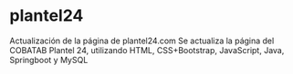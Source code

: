 # plantel24
Actualización de la página de plantel24.com
Se actualiza la página del COBATAB Plantel 24, utilizando HTML, CSS+Bootstrap, JavaScript, Java, Springboot y MySQL
